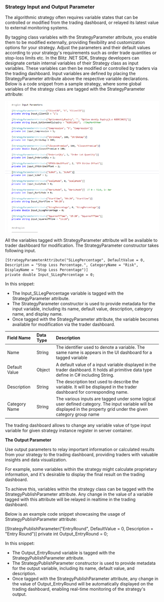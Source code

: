 ### Strategy Input and Output Parameter

The algorithmic strategy often requires variable states that can be controlled or modified from the trading dashboard, or relayed its latest value to external monitoring systems.

By tagging class variables with the StrategyParameter attribute, you enable them to be modified externally, providing flexibility and customization options for your strategy. Adjust the parameters and their default values according to your strategy's requirements such as order trade quantities or stop-loss limits etc.
In the Blitz .NET SDK, Strategy developers can designate certain internal variables of their Strategy class as input variables. These variables can then be modified or controlled by traders via the trading dashboard. Input variables are defined by placing the StrategyParameter attribute above the respective variable declarations.
Below is a code snippet from a sample strategy, where some global variables of the strategy class are tagged with the StrategyParameter attribute:

![Input Parameter](https://github.com/pcnetworking/Markdown/blob/main/images/Strategy%20Input%20and%20output%20parameter.png?raw=true)

All the variables tagged with StrategyParameter attribute will be available to trader dashboard for modification. The StrategyParameter constructor takes following input.

```
[StrategyParameterAttribute("SLLegPercentage", DefaultValue = 0, Description = "Stop Loss Percentage.", CategoryName = "Risk", DisplayName = "Stop Loss Percentage")]
private double Input_SLLegPercentage = 0;
```
In this snippet:

-	The Input_SLLegPercentage variable is tagged with the StrategyParameter attribute.
-	The StrategyParameter constructor is used to provide metadata for the input variable, including its name, default value, description, category name, and display name.
-	Once tagged with the StrategyParameter attribute, the variable becomes available for modification via the trader dashboard.

| Field Name | Data Type | Description |
| :--- | :--- | :--- |
| Name | String | The identifier used to denote a variable. The same name is appears in the UI dashboard for a tagged variable |
| Default Value | Object | A default value of a input variable displayed in the trader dashboard. It holds all primitive data type define in C# including String. |
| Description | String | The description text used to describe the variable. It will be displayed in the trader dashboard for corresponding  name. |
| Category Name | String | The various inputs are tagged under some logical user defined category. The input variable will be displayed in the property grid under the given category group name |

The trading dashboard allows to change any variable value of type input variable for given strategy instance register in server container.

**The Output Parameter**

Use output parameters to relay important information or calculated results from your strategy to the trading dashboard, providing traders with valuable insights and data visualization.

For example, some variables within the strategy might calculate proprietary information, and it's desirable to display the final result on the trading dashboard.

To achieve this, variables within the strategy class can be tagged with the StrategyPublishParameter attribute. Any change in the value of a variable tagged with this attribute will be relayed in realtime in the trading dashboard.

Below is an example code snippet showcasing the usage of StrategyPublishParameter attribute:

[StrategyPublishParameter("EntryRound", DefaultValue = 0, Description = "Entry Round")]
private int Output_EntryRound = 0;

In this snippet:
-	The Output_EntryRound variable is tagged with the StrategyPublishParameter attribute.
-	The StrategyPublishParameter constructor is used to provide metadata for the output variable, including its name, default value, and description.
-	Once tagged with the StrategyPublishParameter attribute, any change in the value of Output_EntryRound will be automatically displayed on the trading dashboard, enabling real-time monitoring of the strategy's output.
